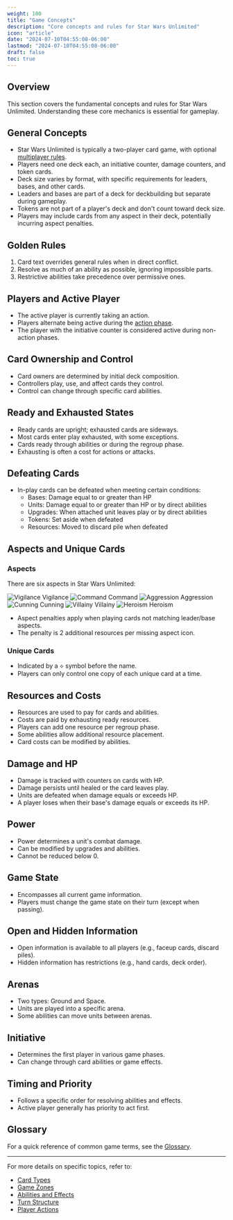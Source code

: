 ```yaml
---
weight: 100
title: "Game Concepts"
description: "Core concepts and rules for Star Wars Unlimited"
icon: "article"
date: "2024-07-10T04:55:08-06:00"
lastmod: "2024-07-10T04:55:08-06:00"
draft: false
toc: true
---
```


## Overview

This section covers the fundamental concepts and rules for Star Wars Unlimited. Understanding these core mechanics is essential for gameplay.

## General Concepts

- Star Wars Unlimited is typically a two-player card game, with optional [multiplayer rules](/docs/multiplayer-rules/).
- Players need one deck each, an initiative counter, damage counters, and token cards.
- Deck size varies by format, with specific requirements for leaders, bases, and other cards.
- Leaders and bases are part of a deck for deckbuilding but separate during gameplay.
- Tokens are not part of a player's deck and don't count toward deck size.
- Players may include cards from any aspect in their deck, potentially incurring aspect penalties.

## Golden Rules

1. Card text overrides general rules when in direct conflict.
2. Resolve as much of an ability as possible, ignoring impossible parts.
3. Restrictive abilities take precedence over permissive ones.

## Players and Active Player

- The active player is currently taking an action.
- Players alternate being active during the [action phase](/docs/turn-structure/#action-phase).
- The player with the initiative counter is considered active during non-action phases.

## Card Ownership and Control

- Card owners are determined by initial deck composition.
- Controllers play, use, and affect cards they control.
- Control can change through specific card abilities.

## Ready and Exhausted States

- Ready cards are upright; exhausted cards are sideways.
- Most cards enter play exhausted, with some exceptions.
- Cards ready through abilities or during the regroup phase.
- Exhausting is often a cost for actions or attacks.

## Defeating Cards

- In-play cards can be defeated when meeting certain conditions:
  - Bases: Damage equal to or greater than HP
  - Units: Damage equal to or greater than HP or by direct abilities
  - Upgrades: When attached unit leaves play or by direct abilities
  - Tokens: Set aside when defeated
  - Resources: Moved to discard pile when defeated

## Aspects and Unique Cards

### Aspects

There are six aspects in Star Wars Unlimited:

![Vigilance](https://swudb.com/images/Vigilance.png) Vigilance
![Command](https://swudb.com/images/Command.png) Command
![Aggression](https://swudb.com/images/Aggression.png) Aggression
![Cunning](https://swudb.com/images/Cunning.png) Cunning
![Villainy](https://swudb.com/images/Villainy.png) Villainy
![Heroism](https://swudb.com/images/Heroism.png) Heroism

- Aspect penalties apply when playing cards not matching leader/base aspects.
- The penalty is 2 additional resources per missing aspect icon.

### Unique Cards

- Indicated by a ⟡ symbol before the name.
- Players can only control one copy of each unique card at a time.

## Resources and Costs

- Resources are used to pay for cards and abilities.
- Costs are paid by exhausting ready resources.
- Players can add one resource per regroup phase.
- Some abilities allow additional resource placement.
- Card costs can be modified by abilities.

## Damage and HP

- Damage is tracked with counters on cards with HP.
- Damage persists until healed or the card leaves play.
- Units are defeated when damage equals or exceeds HP.
- A player loses when their base's damage equals or exceeds its HP.

## Power

- Power determines a unit's combat damage.
- Can be modified by upgrades and abilities.
- Cannot be reduced below 0.

## Game State

- Encompasses all current game information.
- Players must change the game state on their turn (except when passing).

## Open and Hidden Information

- Open information is available to all players (e.g., faceup cards, discard piles).
- Hidden information has restrictions (e.g., hand cards, deck order).

## Arenas

- Two types: Ground and Space.
- Units are played into a specific arena.
- Some abilities can move units between arenas.

## Initiative

- Determines the first player in various game phases.
- Can change through card abilities or game effects.

## Timing and Priority

- Follows a specific order for resolving abilities and effects.
- Active player generally has priority to act first.

## Glossary

For a quick reference of common game terms, see the [Glossary](/docs/glossary/).

---

For more details on specific topics, refer to:
- [Card Types](/docs/card-types/)
- [Game Zones](/docs/game-zones/)
- [Abilities and Effects](/docs/abilities-and-effects/)
- [Turn Structure](/docs/turn-structure/)
- [Player Actions](/docs/player-actions/)
